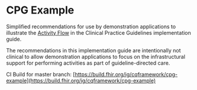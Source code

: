 # CPG Example

Simplified recommendations for use by demonstration applications to illustrate the [Activity Flow](https://build.fhir.org/ig/HL7/cqf-recommendations/activityflow.html) in the Clinical Practice Guidelines implementation guide.

The recommendations in this implementation guide are intentionally not clinical to allow demonstration applications to focus on the infrastructural support for performing activities as part of guideline-directed care.

CI Build for master branch: [https://build.fhir.org/ig/cqframework/cpg-example](https://build.fhir.org/ig/cqframework/cpg-example)


